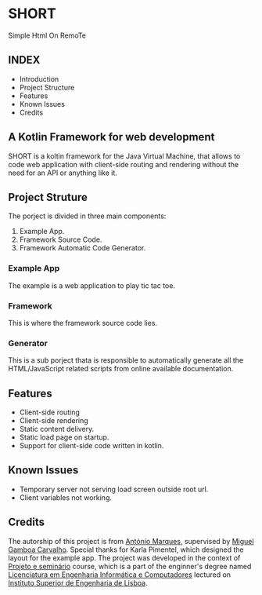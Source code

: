 # SHORT
Simple Html On RemoTe

## INDEX
* Introduction
* Project Structure
* Features
* Known Issues
* Credits

## A Kotlin Framework for web development
SHORT is a koltin framework for the Java Virtual Machine, that allows to code web application with client-side routing and rendering without the need for an API or anything like it.

## Project Struture
The porject is divided in three main components:
1. Example App.
2. Framework Source Code.
3. Framework Automatic Code Generator.

### Example App
The example is a web application to play tic tac toe.

### Framework
This is where the framework source code lies.

### Generator
This is a sub porject thata is responsible to automatically generate all the HTML/JavaScript related scripts from online available documentation.

## Features
* Client-side routing
* Client-side rendering
* Static content delivery.
* Static load page on startup.
* Support for client-side code written in kotlin.

## Known Issues
* Temporary server not serving load screen outside root url.
* Client variables not working.

## Credits
The autorship of this project is from [António Marques](https://github.com/48276AntonioMarques), supervised by [Miguel Gamboa Carvalho](https://github.com/fmcarvalho).
Special thanks for Karla Pimentel, which designed the layout for the example app.
The project was developed in the context of [Projeto e seminário](https://isel.pt/leic/projeto-e-seminario) course, which is a part of the enginner's degree named [Licenciatura em Engenharia Informática e Computadores](https://isel.pt/curso/licenciatura/licenciatura-em-engenharia-informatica-e-de-computadores) lectured on [Instituto Superior de Engenharia de Lisboa](https://isel.pt/).
